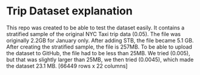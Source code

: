 # Trip Dataset explanation
This repo was created to be able to test the dataset easily. It contains a stratified sample of the original NYC Taxi trip data (0.05). The file was originally 2.2GB for January only. After adding STB, the file became 5.1 GB. After creating the stratified sample, the file is 257MB. 
To be able to upload the dataset to GitHub, the file had to be less than 25MB. We tried (0.005), but that was slightly larger than 25MB, we then tried (0.0045), which made the dataset 23.1 MB.
[66449 rows x 22 columns]
